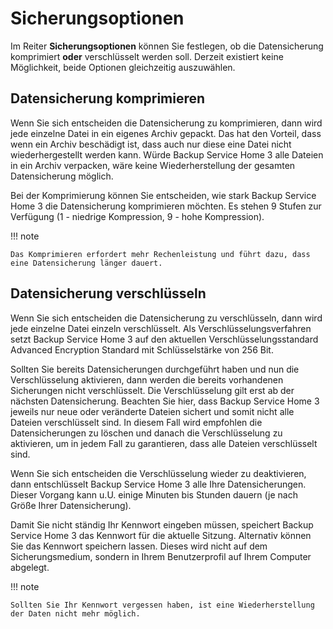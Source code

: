 # Sicherungsoptionen

Im Reiter **Sicherungsoptionen** können Sie festlegen, ob die Datensicherung komprimiert **oder** verschlüsselt werden soll. Derzeit existiert keine Möglichkeit, beide Optionen gleichzeitig auszuwählen.

## Datensicherung komprimieren

Wenn Sie sich entscheiden die Datensicherung zu komprimieren, dann wird jede einzelne Datei in ein eigenes Archiv gepackt. Das hat den Vorteil, dass wenn ein Archiv beschädigt ist, dass auch nur diese eine Datei nicht wiederhergestellt werden kann. Würde Backup Service Home 3 alle Dateien in ein Archiv verpacken, wäre keine Wiederherstellung der gesamten Datensicherung möglich.

Bei der Komprimierung können Sie entscheiden, wie stark Backup Service Home 3 die Datensicherung komprimieren möchten. Es stehen 9 Stufen zur Verfügung (1 - niedrige Kompression, 9 - hohe Kompression).

!!! note

    Das Komprimieren erfordert mehr Rechenleistung und führt dazu, dass eine Datensicherung länger dauert.

## Datensicherung verschlüsseln

Wenn Sie sich entscheiden die Datensicherung zu verschlüsseln, dann wird jede einzelne Datei einzeln verschlüsselt. Als Verschlüsselungsverfahren setzt Backup Service Home 3 auf den aktuellen Verschlüsselungsstandard Advanced Encryption Standard mit Schlüsselstärke von 256 Bit.

Sollten Sie bereits Datensicherungen durchgeführt haben und nun die Verschlüsselung aktivieren, dann werden die bereits vorhandenen Sicherungen nicht verschlüsselt. Die Verschlüsselung gilt erst ab der nächsten Datensicherung. Beachten Sie hier, dass Backup Service Home 3 jeweils nur neue oder veränderte Dateien sichert und somit nicht alle Dateien verschlüsselt sind. In diesem Fall wird empfohlen die Datensicherungen zu löschen und danach die Verschlüsselung zu aktivieren, um in jedem Fall zu garantieren, dass alle Dateien verschlüsselt sind.

Wenn Sie sich entscheiden die Verschlüsselung wieder zu deaktivieren, dann entschlüsselt Backup Service Home 3 alle Ihre Datensicherungen. Dieser Vorgang kann u.U. einige Minuten bis Stunden dauern (je nach Größe Ihrer Datensicherung).

Damit Sie nicht ständig Ihr Kennwort eingeben müssen, speichert Backup Service Home 3 das Kennwort für die aktuelle Sitzung. Alternativ können Sie das Kennwort speichern lassen. Dieses wird nicht auf dem Sicherungsmedium, sondern in Ihrem Benutzerprofil auf Ihrem Computer abgelegt.

!!! note

    Sollten Sie Ihr Kennwort vergessen haben, ist eine Wiederherstellung der Daten nicht mehr möglich.
